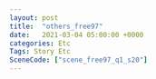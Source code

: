 ```yaml
---
layout: post
title:  "others_free97"
date:   2021-03-04 05:00:00 +0000
categories: Etc
Tags: Story Etc
SceneCode: ["scene_free97_q1_s20"]
---
```

